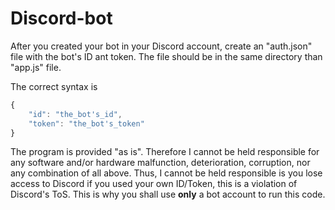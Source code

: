 # Discord-bot
After you created your bot in your Discord account, create an "auth.json" file with the bot's ID ant token. The file should be in the same directory than "app.js" file.

The correct syntax is
```javascript
{
	"id": "the_bot's_id",
	"token": "the_bot's_token"
}
```

The program is provided "as is". Therefore I cannot be held responsible for any software and/or hardware malfunction, deterioration, corruption, nor any combination of all above.
Thus, I cannot be held responsible is you lose access to Discord if you used your own ID/Token, this is a violation of Discord's ToS. This is why you shall use **only** a bot account to run this code.
